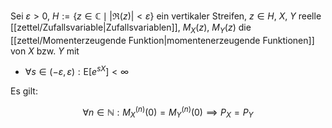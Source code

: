 Sei $\varepsilon \gt 0$, $H := \{ z \in \mathbb{C} \mid |\Re(z)| \lt \varepsilon \}$ ein vertikaler Streifen, $z \in H$, $X$, $Y$ reelle [[zettel/Zufallsvariable|Zufallsvariablen]], $M_X(z)$, $M_Y(z)$ die [[zettel/Momenterzeugende Funktion|momentenerzeugende Funktionen]] von $X$ bzw. $Y$ mit
- $\forall s \in (-\varepsilon, \varepsilon) : \text{E}\left[ e^{sX} \right] \lt \infty$

Es gilt:

$$
	\forall n \in \mathbb{N} : M_X^{(n)}(0) = M_Y^{(n)}(0) \implies P_X = P_Y
$$